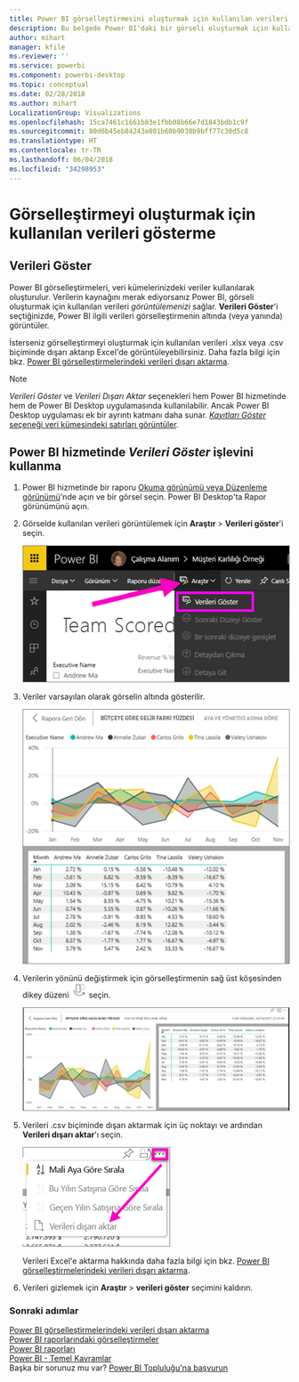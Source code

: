 ```yaml
---
title: Power BI görselleştirmesini oluşturmak için kullanılan verileri gösterme
description: Bu belgede Power BI'daki bir görseli oluşturmak için kullanılan verileri gösterme ve bu verileri .csv dosyası biçiminde dışarı aktarma adımları açıklanmaktadır.
author: mihart
manager: kfile
ms.reviewer: ''
ms.service: powerbi
ms.component: powerbi-desktop
ms.topic: conceptual
ms.date: 02/28/2018
ms.author: mihart
LocalizationGroup: Visualizations
ms.openlocfilehash: 15ca7461c1661b83e1fbb08b66e7d1843bdb1c9f
ms.sourcegitcommit: 80d6b45eb84243e801b60b9038b9bff77c30d5c8
ms.translationtype: HT
ms.contentlocale: tr-TR
ms.lasthandoff: 06/04/2018
ms.locfileid: "34298953"
---
```

# <a name="show-the-data-that-was-used-to-create-the-visualization"></a>Görselleştirmeyi oluşturmak için kullanılan verileri gösterme
## <a name="show-data"></a>Verileri Göster
Power BI görselleştirmeleri, veri kümelerinizdeki veriler kullanılarak oluşturulur. Verilerin kaynağını merak ediyorsanız Power BI, görseli oluşturmak için kullanılan verileri *görüntülemenizi* sağlar. **Verileri Göster**'i seçtiğinizde, Power BI ilgili verileri görselleştirmenin altında (veya yanında) görüntüler.

İsterseniz görselleştirmeyi oluşturmak için kullanılan verileri .xlsx veya .csv biçiminde dışarı aktarıp Excel'de görüntüleyebilirsiniz. Daha fazla bilgi için bkz. [Power BI görselleştirmelerindeki verileri dışarı aktarma](power-bi-visualization-export-data.md).

> [!NOTE]
> *Verileri Göster* ve *Verileri Dışarı Aktar* seçenekleri hem Power BI hizmetinde hem de Power BI Desktop uygulamasında kullanılabilir. Ancak Power BI Desktop uygulaması ek bir ayrıntı katmanı daha sunar. [*Kayıtları Göster* seçeneği veri kümesindeki satırları görüntüler](desktop-see-data-see-records.md).
> 
> 

## <a name="using-show-data-in-power-bi-service"></a>Power BI hizmetinde *Verileri Göster* işlevini kullanma
1. Power BI hizmetinde bir raporu [Okuma görünümü veya Düzenleme görünümü](service-reading-view-and-editing-view.md)'nde açın ve bir görsel seçin.  Power BI Desktop'ta Rapor görünümünü açın.
2. Görselde kullanılan verileri görüntülemek için **Araştır** > **Verileri göster**'i seçin.
   
   ![Verileri Göster’i seçme](media/service-reports-show-data/power-bi-show-data.png)
3. Veriler varsayılan olarak görselin altında gösterilir.
   
   ![görsel ve veri dikey görüntüsü](media/service-reports-show-data/power-bi-explore-show-data.png)
4. Verilerin yönünü değiştirmek için görselleştirmenin sağ üst köşesinden dikey düzeni ![](media/service-reports-show-data/power-bi-vertical-icon-new.png) seçin.
   
   ![görsel ve veri yatay görüntüsü](media/service-reports-show-data/power-bi-explore-show-data2.png)
5. Verileri .csv biçiminde dışarı aktarmak için üç noktayı ve ardından **Verileri dışarı aktar**'ı seçin.
   
    ![Verileri dışarı aktar’ı seçme](media/service-reports-show-data/power-bi-export-data-new.png)
   
    Verileri Excel'e aktarma hakkında daha fazla bilgi için bkz. [Power BI görselleştirmelerindeki verileri dışarı aktarma](power-bi-visualization-export-data.md).
6. Verileri gizlemek için **Araştır** > **verileri göster** seçimini kaldırın.

### <a name="next-steps"></a>Sonraki adımlar
[Power BI görselleştirmelerindeki verileri dışarı aktarma](power-bi-visualization-export-data.md)    
[Power BI raporlarındaki görselleştirmeler](power-bi-report-visualizations.md)    
[Power BI raporları](service-reports.md)    
[Power BI - Temel Kavramlar](service-basic-concepts.md)    
Başka bir sorunuz mu var? [Power BI Topluluğu'na başvurun](http://community.powerbi.com/)

